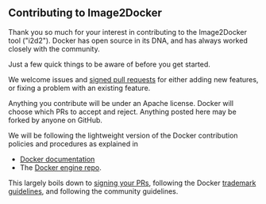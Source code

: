 ## Contributing to Image2Docker ##

Thank you so much for your interest in contributing to the Image2Docker tool ("i2d2"). Docker has open source in its DNA, and has always worked closely with the community.

Just a few quick things to be aware of before you get started.

We welcome issues and [signed pull requests](https://github.com/docker/docker/blob/master/CONTRIBUTING.md#sign-your-work) for either adding new features, or fixing a problem with an existing feature. 

Anything you contribute will be under an Apache license. Docker will choose which PRs to accept and reject. Anything posted here may be forked by anyone on GitHub.

We will be following the lightweight version of the Docker contribution policies and procedures as explained in
- [Docker documentation](https://docs.docker.com)
- The [Docker engine repo](https://github.com/docker/docker/blob/master/CONTRIBUTING.md).

This largely boils down to [signing your PRs](https://github.com/docker/docker/blob/master/CONTRIBUTING.md#sign-your-work), following the Docker [trademark guidelines](https://www.docker.com/trademark-guidelines), and following the community guidelines.